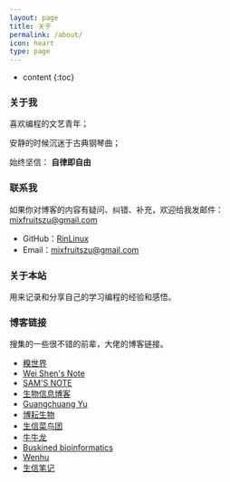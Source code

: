 ```yaml
---
layout: page
title: 关于
permalink: /about/
icon: heart
type: page
---
```


* content
{:toc}

### 关于我

喜欢编程的文艺青年；

安静的时候沉迷于古典钢琴曲；

始终坚信： **自律即自由**

### 联系我

如果你对博客的内容有疑问、纠错、补充，欢迎给我发邮件：mixfruitszu@gmail.com

* GitHub：[RinLinux](https://github.com/RinLinux)
* Email：mixfruitszu@gmail.com

### 关于本站

用来记录和分享自己的学习编程的经验和感悟。

### 博客链接

搜集的一些很不错的前辈，大佬的博客链接。

* [糗世界](http://qiubio.com/)
* [Wei Shen's Note](http://blog.shenwei.me/)
* [SAM'S NOTE](https://qinqianshan.com/)
* [生物信息博客](http://bioinformation.cn/)
* [Guangchuang Yu](http://guangchuangyu.github.io/cn/)
* [博耘生物](http://boyun.sh.cn/bio/)
* [生信菜鸟团](http://www.bio-info-trainee.com/category/essay)
* [牛牛龙](https://yulongniu.bionutshell.org/)
* [Buskined bioinformatics](http://blog.runsheng.xyz/)
* [Wenhu](http://bioinfostar.com/)
* [生信笔记](http://www.bioinfo-scrounger.com)




